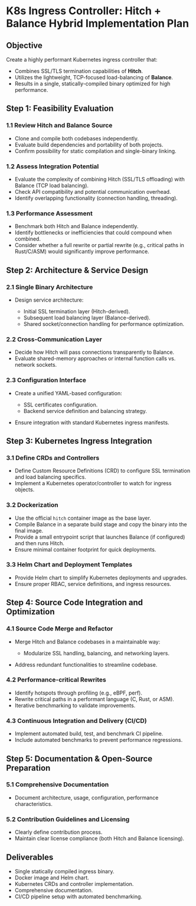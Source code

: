 # K8s Ingress Controller: Hitch + Balance Hybrid Implementation Plan

## Objective

Create a highly performant Kubernetes ingress controller that:

* Combines SSL/TLS termination capabilities of **Hitch**.
* Utilizes the lightweight, TCP-focused load-balancing of **Balance**.
* Results in a single, statically-compiled binary optimized for high performance.

## Step 1: Feasibility Evaluation

### 1.1 Review Hitch and Balance Source

* Clone and compile both codebases independently.
* Evaluate build dependencies and portability of both projects.
* Confirm possibility for static compilation and single-binary linking.

### 1.2 Assess Integration Potential

* Evaluate the complexity of combining Hitch (SSL/TLS offloading) with Balance (TCP load balancing).
* Check API compatibility and potential communication overhead.
* Identify overlapping functionality (connection handling, threading).

### 1.3 Performance Assessment

* Benchmark both Hitch and Balance independently.
* Identify bottlenecks or inefficiencies that could compound when combined.
* Consider whether a full rewrite or partial rewrite (e.g., critical paths in Rust/C/ASM) would significantly improve performance.

## Step 2: Architecture & Service Design

### 2.1 Single Binary Architecture

* Design service architecture:

  * Initial SSL termination layer (Hitch-derived).
  * Subsequent load balancing layer (Balance-derived).
  * Shared socket/connection handling for performance optimization.

### 2.2 Cross-Communication Layer

* Decide how Hitch will pass connections transparently to Balance.
* Evaluate shared-memory approaches or internal function calls vs. network sockets.

### 2.3 Configuration Interface

* Create a unified YAML-based configuration:

  * SSL certificates configuration.
  * Backend service definition and balancing strategy.
* Ensure integration with standard Kubernetes ingress manifests.

## Step 3: Kubernetes Ingress Integration

### 3.1 Define CRDs and Controllers

* Define Custom Resource Definitions (CRD) to configure SSL termination and load balancing specifics.
* Implement a Kubernetes operator/controller to watch for ingress objects.

### 3.2 Dockerization

* Use the official `hitch` container image as the base layer.
* Compile Balance in a separate build stage and copy the binary into the final image.
* Provide a small entrypoint script that launches Balance (if configured) and then runs Hitch.
* Ensure minimal container footprint for quick deployments.

### 3.3 Helm Chart and Deployment Templates

* Provide Helm chart to simplify Kubernetes deployments and upgrades.
* Ensure proper RBAC, service definitions, and ingress resources.

## Step 4: Source Code Integration and Optimization

### 4.1 Source Code Merge and Refactor

* Merge Hitch and Balance codebases in a maintainable way:

  * Modularize SSL handling, balancing, and networking layers.
* Address redundant functionalities to streamline codebase.

### 4.2 Performance-critical Rewrites

* Identify hotspots through profiling (e.g., eBPF, perf).
* Rewrite critical paths in a performant language (C, Rust, or ASM).
* Iterative benchmarking to validate improvements.

### 4.3 Continuous Integration and Delivery (CI/CD)

* Implement automated build, test, and benchmark CI pipeline.
* Include automated benchmarks to prevent performance regressions.

## Step 5: Documentation & Open-Source Preparation

### 5.1 Comprehensive Documentation

* Document architecture, usage, configuration, performance characteristics.

### 5.2 Contribution Guidelines and Licensing

* Clearly define contribution process.
* Maintain clear license compliance (both Hitch and Balance licensing).

## Deliverables

* Single statically compiled ingress binary.
* Docker image and Helm chart.
* Kubernetes CRDs and controller implementation.
* Comprehensive documentation.
* CI/CD pipeline setup with automated benchmarking.

